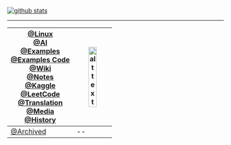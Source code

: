 [![github stats](https://github-readme-stats.vercel.app/api?username=junxnone&show_icons=true)](https://github.com/junxnone/)

----

[@Linux](https://junxnone.github.io/Linux) <br> [@AI](https://junxnone.github.io/AI) <br> [@Examples](https://junxnone.github.io/examples) <br> [@Examples Code](https://nbviewer.jupyter.org/github/junxnone/examples/tree/master/) <br> [@Wiki](https://junxnone.github.io/wiki) <br> [@Notes](https://junxnone.github.io/notes) <br> [@Kaggle](https://junxnone.github.io/Kaggle) <br> [@LeetCode](https://junxnone.github.io/leetcode) <br>[@Translation](https://junxnone.github.io/Translation) <br> [@Media](https://junxnone.github.io/Media) <br> [@History](https://junxnone.github.io/History)| <img src="https://user-images.githubusercontent.com/2216970/75631781-9ec33400-5c30-11ea-8aad-d73417124c7b.png" alt="alt text" width="50%" height="50%">
-- | --
[@Archived](./Archived.md) | -- 

